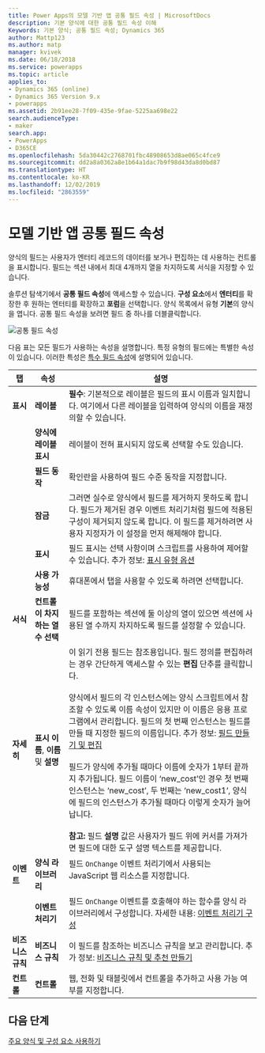 ```yaml
---
title: Power Apps의 모델 기반 앱 공통 필드 속성 | MicrosoftDocs
description: 기본 양식에 대한 공통 필드 속성 이해
Keywords: 기본 양식; 공통 필드 속성; Dynamics 365
author: Mattp123
ms.author: matp
manager: kvivek
ms.date: 06/18/2018
ms.service: powerapps
ms.topic: article
applies_to:
- Dynamics 365 (online)
- Dynamics 365 Version 9.x
- powerapps
ms.assetid: 2b91ee28-7f09-435e-9fae-5225aa698e22
search.audienceType:
- maker
search.app:
- PowerApps
- D365CE
ms.openlocfilehash: 5da30442c2768701fbc48908653d8ae065c4fce9
ms.sourcegitcommit: dd2a8a0362a8e1b64a1dac7b9f98d43da8d0bd87
ms.translationtype: HT
ms.contentlocale: ko-KR
ms.lasthandoff: 12/02/2019
ms.locfileid: "2863559"
---
```

# <a name="model-driven-app-common-field-properties"></a>모델 기반 앱 공통 필드 속성

 양식의 필드는 사용자가 엔터티 레코드의 데이터를 보거나 편집하는 데 사용하는 컨트롤을 표시합니다. 필드는 섹션 내에서 최대 4개까지 열을 차지하도록 서식을 지정할 수 있습니다.  

솔루션 탐색기에서 **공통 필드 속성**에 액세스할 수 있습니다. **구성 요소**에서 **엔터티**를 확장한 후 원하는 엔터티를 확장하고 **포럼**을 선택합니다. 양식 목록에서 유형 **기본**의 양식을 엽니다. 공통 필드 속성을 보려면 필드 중 하나를 더블클릭합니다.

![공통 필드 속성](media/common-field-properties.png)
  
다음 표는 모든 필드가 사용하는 속성을 설명합니다. 특정 유형의 필드에는 특별한 속성이 있습니다. 이러한 특성은 [특수 필드 속성](special-field-properties-legacy.md)에 설명되어 있습니다.  
  
|탭|속성|설명|  
|---------|--------------|-----------------|  
|**표시**|**레이블**|**필수**: 기본적으로 레이블은 필드의 표시 이름과 일치합니다. 여기에서 다른 레이블을 입력하여 양식의 이름을 재정의할 수 있습니다.|  
||**양식에 레이블 표시**|레이블이 전혀 표시되지 않도록 선택할 수도 있습니다.|  
||**필드 동작**|확인란을 사용하여 필드 수준 동작을 지정합니다.|  
||**잠금**|그러면 실수로 양식에서 필드를 제거하지 못하도록 합니다. 필드가 제거된 경우 이벤트 처리기처럼 필드에 적용된 구성이 제거되지 않도록 합니다. 이 필드를 제거하려면 사용자 지정자가 이 설정을 먼저 해제해야 합니다.|  
||**표시**|필드 표시는 선택 사항이며 스크립트를 사용하여 제어할 수 있습니다. 추가 정보: [표시 유형 옵션](visibility-options-legacy.md)|  
||**사용 가능성**|휴대폰에서 탭을 사용할 수 있도록 하려면 선택합니다.|
|**서식**|**컨트롤이 차지하는 열 수 선택**|필드를 포함하는 섹션에 둘 이상의 열이 있으면 섹션에 사용된 열 수까지 차지하도록 필드를 설정할 수 있습니다.|  
|**자세히**|**표시 이름**, **이름** 및 **설명**|이 읽기 전용 필드는 참조용입니다. 필드 정의를 편집하려는 경우 간단하게 액세스할 수 있는 **편집** 단추를 클릭합니다.<br /><br /> 양식에서 필드의 각 인스턴스에는 양식 스크립트에서 참조할 수 있도록 이름 속성이 있지만 이 이름은 응용 프로그램에서 관리합니다. 필드의 첫 번째 인스턴스는 필드를 만들 때 지정한 필드의 이름입니다. 추가 정보: [필드 만들기 및 편집](../common-data-service/create-edit-fields.md)<br /><br /> 필드가 양식에 추가될 때마다 이름에 숫자가 1부터 끝까지 추가됩니다. 필드 이름이 ‘new_cost’인 경우 첫 번째 인스턴스는 ‘new_cost’, 두 번째는 ‘new_cost1’, 양식에 필드의 인스턴스가 추가될 때마다 이렇게 숫자가 늘어납니다.<br /><br />**참고:** 필드 **설명** 값은 사용자가 필드 위에 커서를 가져가면 필드에 대한 도구 설명 텍스트를 제공합니다.|  
|**이벤트**|**양식 라이브러리**|필드 `OnChange` 이벤트 처리기에서 사용되는 JavaScript 웹 리소스를 지정합니다.<br /><br />|  
||**이벤트 처리기**|필드 `OnChange` 이벤트를 호출해야 하는 함수를 양식 라이브러리에서 구성합니다. 자세한 내용: [이벤트 처리기 구성](configure-event-handlers-legacy.md)|  
|**비즈니스 규칙**|**비즈니스 규칙**|이 필드를 참조하는 비즈니스 규칙을 보고 관리합니다. 추가 정보: [비즈니스 규칙 및 추천 만들기](create-business-rules-recommendations-apply-logic-form.md)|  
|**컨트롤**|**컨트롤**|웹, 전화 및 태블릿에서 컨트롤을 추가하고 사용 가능 여부를 지정합니다.|  

## <a name="next-steps"></a>다음 단계

[주요 양식 및 구성 요소 사용하기](use-main-form-and-components.md)
